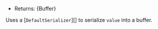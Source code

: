 <!--
added: v8.0.0
-->

* Returns: {Buffer}

Uses a [`DefaultSerializer`][] to serialize `value` into a buffer.

